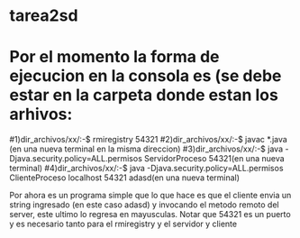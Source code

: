 # tarea2sd
# Por el momento la forma de ejecucion en la consola es (se debe estar en la carpeta donde estan los arhivos:
#1)dir_archivos/xx/:-$ rmiregistry 54321
#2)dir_archivos/xx/:-$ javac *.java (en una nueva terminal en la misma direccion)
#3)dir_archivos/xx/:-$ java -Djava.security.policy=ALL.permisos ServidorProceso 54321(en una nueva terminal)
#4)dir_archivos/xx/:-$ java -Djava.security.policy=ALL.permisos ClienteProceso localhost 54321 adasd(en una nueva terminal)

Por ahora es un programa simple que lo que hace es que el cliente envia un string ingresado (en este caso adasd) y invocando el metodo remoto del server, este ultimo lo regresa en mayusculas.
Notar que 54321 es un puerto y es necesario tanto para el rmiregistry y el servidor y cliente
